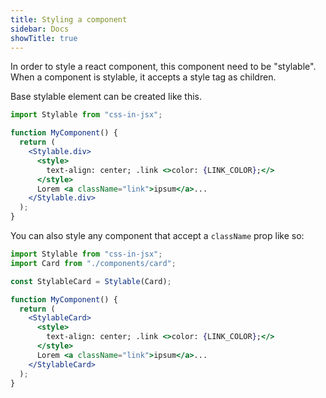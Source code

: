 ```yaml
---
title: Styling a component
sidebar: Docs
showTitle: true
---
```



In order to style a react component, this component need to be "stylable". When a component is stylable, it accepts a style tag as children.

Base stylable element can be created like this.

```jsx
import Stylable from "css-in-jsx";

function MyComponent() {
  return (
    <Stylable.div>
      <style>
        text-align: center; .link <>color: {LINK_COLOR};</>
      </style>
      Lorem <a className="link">ipsum</a>...
    </Stylable.div>
  );
}
```

You can also style any component that accept a `className` prop like so:

```jsx
import Stylable from "css-in-jsx";
import Card from "./components/card";

const StylableCard = Stylable(Card);

function MyComponent() {
  return (
    <StylableCard>
      <style>
        text-align: center; .link <>color: {LINK_COLOR};</>
      </style>
      Lorem <a className="link">ipsum</a>...
    </StylableCard>
  );
}
```